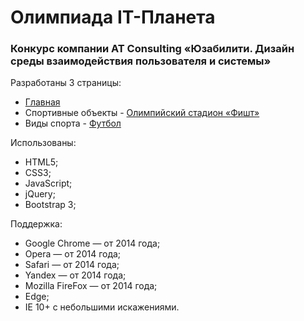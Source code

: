 <h1>Олимпиада IT-Планета</h1>
<h3>Конкурс компании AT Consulting «Юзабилити. Дизайн среды взаимодействия пользователя и системы»</h3>
<p>Разработаны 3 страницы:
  <ul>
    <li><a href="https://zaytsevaleksandrv.github.io/universiade/index.html" target="_blank">Главная</a></li>
    <li>Спортивные объекты - <a href="https://zaytsevaleksandrv.github.io/universiade/object.html" target="_blank">Олимпийский стадион «Фишт»</a></li>
    <li>Виды спорта - <a href="https://zaytsevaleksandrv.github.io/universiade/sports.html" target="_blank">Футбол</a></li>
  </ul>
  Использованы:
  <ul>
    <li>HTML5;</li>
    <li>CSS3;</li>
    <li>JavaScript;</li>
    <li>jQuery;</li>
    <li>Bootstrap 3;</li>
  </ul>
  Поддержка:
   <ul>
    <li>Google Chrome  — от 2014 года;</li>
    <li>Opera  —  от 2014 года;</li>
    <li>Safari  — от 2014 года;</li>
    <li>Yandex  — от 2014 года;</li>
    <li>Mozilla FireFox  —  от 2014 года;</li>
    <li>Edge;</li>
    <li>IE 10+ с небольшими искажениями.</li>
  </ul>
</p>
